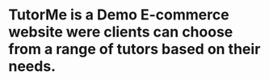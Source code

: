 # TutorMe is a Demo E-commerce website were clients can choose from a range of tutors based on their needs.

